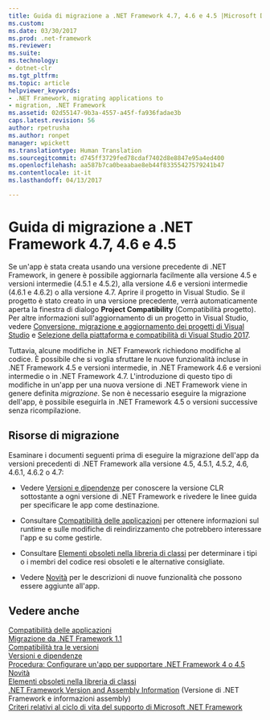 ```yaml
---
title: Guida di migrazione a .NET Framework 4.7, 4.6 e 4.5 |Microsoft Docs
ms.custom: 
ms.date: 03/30/2017
ms.prod: .net-framework
ms.reviewer: 
ms.suite: 
ms.technology:
- dotnet-clr
ms.tgt_pltfrm: 
ms.topic: article
helpviewer_keywords:
- .NET Framework, migrating applications to
- migration, .NET Framework
ms.assetid: 02d55147-9b3a-4557-a45f-fa936fadae3b
caps.latest.revision: 56
author: rpetrusha
ms.author: ronpet
manager: wpickett
ms.translationtype: Human Translation
ms.sourcegitcommit: d745ff3729fed78cdaf7402d8e8847e95a4ed400
ms.openlocfilehash: aa587b7ca0beaabae8eb44f83355427579241b47
ms.contentlocale: it-it
ms.lasthandoff: 04/13/2017

---
```

# <a name="migration-guide-to-the-net-framework-47-46-and-45"></a>Guida di migrazione a .NET Framework 4.7, 4.6 e 4.5 
Se un'app è stata creata usando una versione precedente di .NET Framework, in genere è possibile aggiornarla facilmente alla versione 4.5 e versioni intermedie (4.5.1 e 4.5.2), alla versione 4.6 e versioni intermedie (4.6.1 e 4.6.2) o alla versione 4.7. Aprire il progetto in Visual Studio. Se il progetto è stato creato in una versione precedente, verrà automaticamente aperta la finestra di dialogo **Project Compatibility** (Compatibilità progetto). Per altre informazioni sull'aggiornamento di un progetto in Visual Studio, vedere [Conversione, migrazione e aggiornamento dei progetti di Visual Studio](https://docs.microsoft.com/en-us/visualstudio/porting/port-migrate-and-upgrade-visual-studio-projects) e [Selezione della piattaforma e compatibilità di Visual Studio 2017](https://www.visualstudio.com/en-us/productinfo/vs2017-compatibility-vs).  
  
 Tuttavia, alcune modifiche in .NET Framework richiedono modifiche al codice. È possibile che si voglia sfruttare le nuove funzionalità incluse in .NET Framework 4.5 e versioni intermedie, in .NET Framework 4.6 e versioni intermedie o in .NET Framework 4.7. L'introduzione di questo tipo di modifiche in un'app per una nuova versione di .NET Framework viene in genere definita *migrazione*. Se non è necessario eseguire la migrazione dell'app, è possibile eseguirla in .NET Framework 4.5 o versioni successive senza ricompilazione.  
  
## <a name="migration-resources"></a>Risorse di migrazione  
 Esaminare i documenti seguenti prima di eseguire la migrazione dell'app da versioni precedenti di .NET Framework alla versione 4.5, 4.5.1, 4.5.2, 4.6, 4.6.1, 4.6.2 o 4.7:  
  
-   Vedere [Versioni e dipendenze](../../../docs/framework/migration-guide/versions-and-dependencies.md) per conoscere la versione CLR sottostante a ogni versione di .NET Framework e rivedere le linee guida per specificare le app come destinazione.  
  
-   Consultare [Compatibilità delle applicazioni](../../../docs/framework/migration-guide/application-compatibility.md) per ottenere informazioni sul runtime e sulle modifiche di reindirizzamento che potrebbero interessare l'app e su come gestirle.  
  
-   Consultare [Elementi obsoleti nella libreria di classi](../../../docs/framework/whats-new/whats-obsolete.md) per determinare i tipi o i membri del codice resi obsoleti e le alternative consigliate.  
  
-   Vedere [Novità](../../../docs/framework/whats-new/index.md) per le descrizioni di nuove funzionalità che possono essere aggiunte all'app.  
  
## <a name="see-also"></a>Vedere anche  
 [Compatibilità delle applicazioni](../../../docs/framework/migration-guide/application-compatibility.md)   
 [Migrazione da .NET Framework 1.1](../../../docs/framework/migration-guide/migrating-from-the-net-framework-1-1.md)   
 [Compatibilità tra le versioni](../../../docs/framework/migration-guide/version-compatibility.md)   
 [Versioni e dipendenze](../../../docs/framework/migration-guide/versions-and-dependencies.md)   
 [Procedura: Configurare un'app per supportare .NET Framework 4 o 4.5](../../../docs/framework/migration-guide/how-to-configure-an-app-to-support-net-framework-4-or-4-5.md)   
 [Novità](../../../docs/framework/whats-new/index.md)   
 [Elementi obsoleti nella libreria di classi](../../../docs/framework/whats-new/whats-obsolete.md)   
 [.NET Framework Version and Assembly Information](http://go.microsoft.com/fwlink/?LinkId=201701)  (Versione di .NET Framework e informazioni assembly)  
 [Criteri relativi al ciclo di vita del supporto di Microsoft .NET Framework](http://go.microsoft.com/fwlink/?LinkId=196607)
